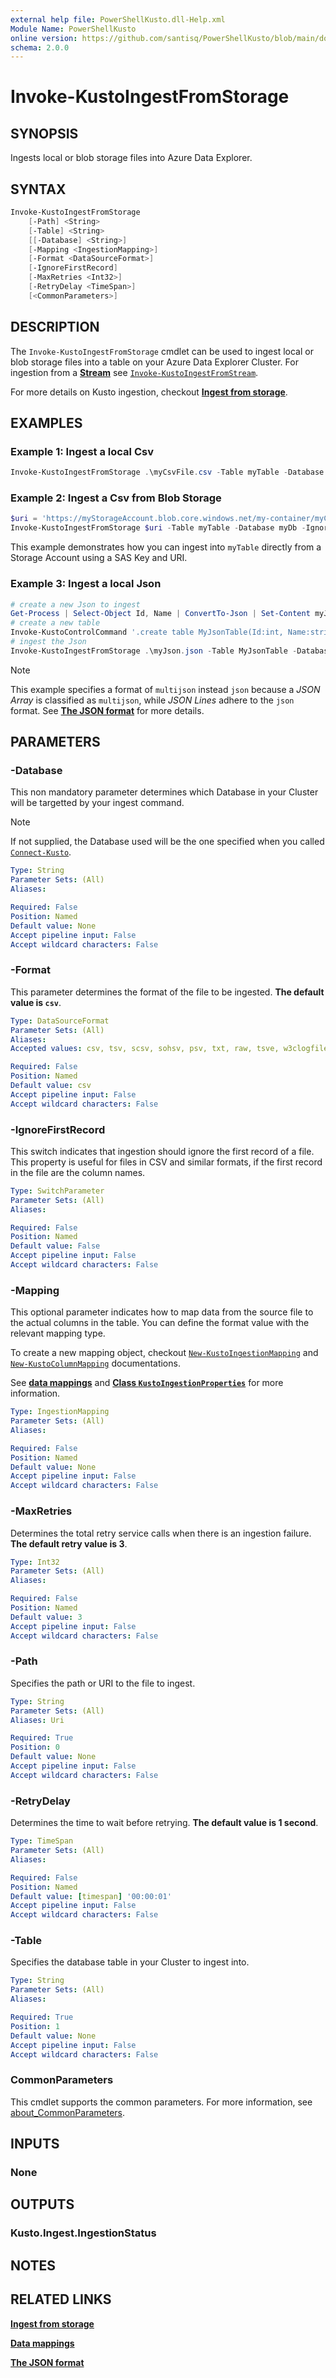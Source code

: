 ```yaml
---
external help file: PowerShellKusto.dll-Help.xml
Module Name: PowerShellKusto
online version: https://github.com/santisq/PowerShellKusto/blob/main/docs/en-US/Invoke-KustoIngestFromStorage.md
schema: 2.0.0
---
```


# Invoke-KustoIngestFromStorage

## SYNOPSIS

Ingests local or blob storage files into Azure Data Explorer.

## SYNTAX

```powershell
Invoke-KustoIngestFromStorage
    [-Path] <String>
    [-Table] <String>
    [[-Database] <String>]
    [-Mapping <IngestionMapping>]
    [-Format <DataSourceFormat>]
    [-IgnoreFirstRecord]
    [-MaxRetries <Int32>]
    [-RetryDelay <TimeSpan>]
    [<CommonParameters>]
```

## DESCRIPTION

The `Invoke-KustoIngestFromStorage` cmdlet can be used to ingest local or blob storage files into a table
on your Azure Data Explorer Cluster.
For ingestion from a [__Stream__](https://learn.microsoft.com/en-us/dotnet/api/system.io.stream) see [`Invoke-KustoIngestFromStream`](Invoke-KustoIngestFromStream.md).

For more details on Kusto ingestion, checkout
[__Ingest from storage__](https://learn.microsoft.com/en-us/kusto/management/data-ingestion/ingest-from-storage?view=microsoft-fabric).

## EXAMPLES

### Example 1: Ingest a local Csv

```powershell
Invoke-KustoIngestFromStorage .\myCsvFile.csv -Table myTable -Database myDb -IgnoreFirstRecord
```

### Example 2: Ingest a Csv from Blob Storage

```powershell
$uri = 'https://myStorageAccount.blob.core.windows.net/my-container/myCsvFile.csv?sp=.....'
Invoke-KustoIngestFromStorage $uri -Table myTable -Database myDb -IgnoreFirstRecord
```

This example demonstrates how you can ingest into `myTable` directly from a Storage Account
using a SAS Key and URI.

### Example 3: Ingest a local Json

```powershell
# create a new Json to ingest
Get-Process | Select-Object Id, Name | ConvertTo-Json | Set-Content myJson.json
# create a new table
Invoke-KustoControlCommand '.create table MyJsonTable(Id:int, Name:string)' -Database myDb
# ingest the Json
Invoke-KustoIngestFromStorage .\myJson.json -Table MyJsonTable -Database myDb -Format multijson
```

> [!NOTE]
>
> This example specifies a format of `multijson` instead `json` because a _JSON Array_ is classified as `multijson`, while _JSON Lines_ adhere to the `json` format.
> See [__The JSON format__](https://learn.microsoft.com/en-us/azure/data-explorer/ingest-json-formats?tabs=kusto-query-language#the-json-format) for more details.

## PARAMETERS

### -Database

This non mandatory parameter determines which Database in your Cluster will be targetted by your ingest command.

> [!NOTE]
>
> If not supplied, the Database used will be the one specified when you called [`Connect-Kusto`](Connect-Kusto.md#-database).

```yaml
Type: String
Parameter Sets: (All)
Aliases:

Required: False
Position: Named
Default value: None
Accept pipeline input: False
Accept wildcard characters: False
```

### -Format

This parameter determines the format of the file to be ingested. __The default value is `csv`__.

```yaml
Type: DataSourceFormat
Parameter Sets: (All)
Aliases:
Accepted values: csv, tsv, scsv, sohsv, psv, txt, raw, tsve, w3clogfile, apacheavro, orc, sstream, parquet, avro, multijson, singlejson, json

Required: False
Position: Named
Default value: csv
Accept pipeline input: False
Accept wildcard characters: False
```

### -IgnoreFirstRecord

This switch indicates that ingestion should ignore the first record of a file.
This property is useful for files in CSV and similar formats,
if the first record in the file are the column names.

```yaml
Type: SwitchParameter
Parameter Sets: (All)
Aliases:

Required: False
Position: Named
Default value: False
Accept pipeline input: False
Accept wildcard characters: False
```

### -Mapping

This optional parameter indicates how to map data from the source file to the actual columns in the table.
You can define the format value with the relevant mapping type.

To create a new mapping object, checkout [`New-KustoIngestionMapping`](New-KustoIngestionMapping.md) and [`New-KustoColumnMapping`](New-KustoColumnMapping.md) documentations.

See [__data mappings__](https://learn.microsoft.com/en-us/kusto/management/mappings?view=microsoft-fabric) and [__Class `KustoIngestionProperties`__](https://learn.microsoft.com/en-us/kusto/api/netfx/kusto-ingest-client-reference?view=microsoft-fabric#class-kustoingestionproperties) for more information.

```yaml
Type: IngestionMapping
Parameter Sets: (All)
Aliases:

Required: False
Position: Named
Default value: None
Accept pipeline input: False
Accept wildcard characters: False
```

### -MaxRetries

Determines the total retry service calls when there is an ingestion failure. __The default retry value is 3__.

```yaml
Type: Int32
Parameter Sets: (All)
Aliases:

Required: False
Position: Named
Default value: 3
Accept pipeline input: False
Accept wildcard characters: False
```

### -Path

Specifies the path or URI to the file to ingest.

```yaml
Type: String
Parameter Sets: (All)
Aliases: Uri

Required: True
Position: 0
Default value: None
Accept pipeline input: False
Accept wildcard characters: False
```

### -RetryDelay

Determines the time to wait before retrying. __The default value is 1 second__.

```yaml
Type: TimeSpan
Parameter Sets: (All)
Aliases:

Required: False
Position: Named
Default value: [timespan] '00:00:01'
Accept pipeline input: False
Accept wildcard characters: False
```

### -Table

Specifies the database table in your Cluster to ingest into.

```yaml
Type: String
Parameter Sets: (All)
Aliases:

Required: True
Position: 1
Default value: None
Accept pipeline input: False
Accept wildcard characters: False
```

### CommonParameters

This cmdlet supports the common parameters.
For more information, see [about_CommonParameters](http://go.microsoft.com/fwlink/?LinkID=113216).

## INPUTS

### None

## OUTPUTS

### Kusto.Ingest.IngestionStatus

## NOTES

## RELATED LINKS

[__Ingest from storage__](https://learn.microsoft.com/en-us/kusto/management/data-ingestion/ingest-from-storage?view=microsoft-fabric)

[__Data mappings__](https://learn.microsoft.com/en-us/kusto/management/mappings?view=microsoft-fabric)

[__The JSON format__](https://learn.microsoft.com/en-us/azure/data-explorer/ingest-json-formats?tabs=kusto-query-language#the-json-format)
